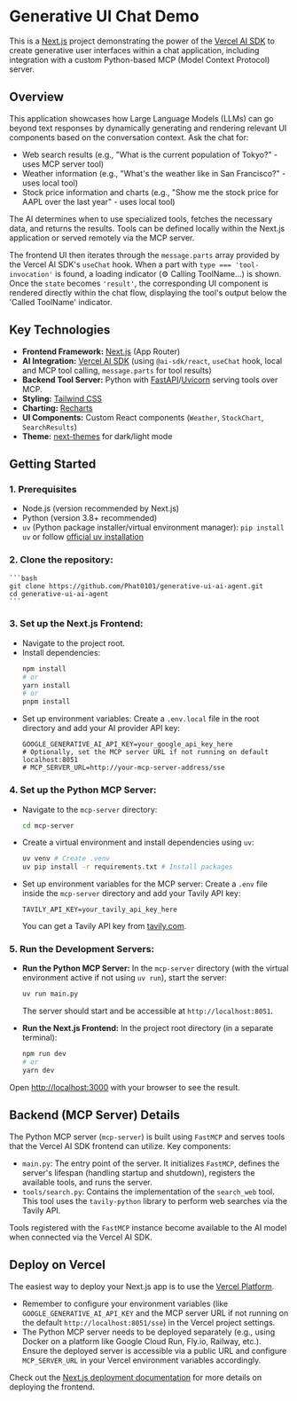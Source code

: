 # Generative UI Chat Demo

This is a [Next.js](https://nextjs.org) project demonstrating the power of the [Vercel AI SDK](https://sdk.vercel.ai/) to create generative user interfaces within a chat application, including integration with a custom Python-based MCP (Model Context Protocol) server.

## Overview

This application showcases how Large Language Models (LLMs) can go beyond text responses by dynamically generating and rendering relevant UI components based on the conversation context. Ask the chat for:

*   Web search results (e.g., "What is the current population of Tokyo?" - uses MCP server tool)
*   Weather information (e.g., "What's the weather like in San Francisco?" - uses local tool)
*   Stock price information and charts (e.g., "Show me the stock price for AAPL over the last year" - uses local tool)

The AI determines when to use specialized tools, fetches the necessary data, and returns the results. Tools can be defined locally within the Next.js application or served remotely via the MCP server.

The frontend UI then iterates through the `message.parts` array provided by the Vercel AI SDK's `useChat` hook. When a part with `type === 'tool-invocation'` is found, a loading indicator (⚙️ Calling ToolName...) is shown. Once the `state` becomes `'result'`, the corresponding UI component is rendered directly within the chat flow, displaying the tool's output below the 'Called ToolName' indicator.

## Key Technologies

*   **Frontend Framework:** [Next.js](https://nextjs.org) (App Router)
*   **AI Integration:** [Vercel AI SDK](https://sdk.vercel.ai/) (using `@ai-sdk/react`, `useChat` hook, local and MCP tool calling, `message.parts` for tool results)
*   **Backend Tool Server:** Python with [FastAPI](https://fastapi.tiangolo.com/)/[Uvicorn](https://www.uvicorn.org/) serving tools over MCP.
*   **Styling:** [Tailwind CSS](https://tailwindcss.com/)
*   **Charting:** [Recharts](https://recharts.org/)
*   **UI Components:** Custom React components (`Weather`, `StockChart`, `SearchResults`)
*   **Theme:** [next-themes](https://github.com/pacocoursey/next-themes) for dark/light mode

## Getting Started

### 1. Prerequisites

*   Node.js (version recommended by Next.js)
*   Python (version 3.8+ recommended)
*   `uv` (Python package installer/virtual environment manager): `pip install uv` or follow [official uv installation](https://github.com/astral-sh/uv#installation)

### 2. Clone the repository:
    ```bash
    git clone https://github.com/Phat0101/generative-ui-ai-agent.git
    cd generative-ui-ai-agent
    ```

### 3. Set up the Next.js Frontend:

*   Navigate to the project root.
*   Install dependencies:
    ```bash
    npm install
    # or
    yarn install
    # or
    pnpm install
    ```
*   Set up environment variables:
    Create a `.env.local` file in the root directory and add your AI provider API key:
    ```
    GOOGLE_GENERATIVE_AI_API_KEY=your_google_api_key_here
    # Optionally, set the MCP server URL if not running on default localhost:8051
    # MCP_SERVER_URL=http://your-mcp-server-address/sse 
    ```

### 4. Set up the Python MCP Server:

*   Navigate to the `mcp-server` directory:
    ```bash
    cd mcp-server
    ```
*   Create a virtual environment and install dependencies using `uv`:
    ```bash
    uv venv # Create .venv
    uv pip install -r requirements.txt # Install packages
    ```
*   Set up environment variables for the MCP server:
    Create a `.env` file inside the `mcp-server` directory and add your Tavily API key:
    ```
    TAVILY_API_KEY=your_tavily_api_key_here
    ```
    You can get a Tavily API key from [tavily.com](https://tavily.com).

### 5. Run the Development Servers:

*   **Run the Python MCP Server:**
    In the `mcp-server` directory (with the virtual environment active if not using `uv run`), start the server:
    ```bash
    uv run main.py 
    ```
    The server should start and be accessible at `http://localhost:8051`.

*   **Run the Next.js Frontend:**
    In the project root directory (in a separate terminal):
    ```bash
    npm run dev
    # or
    yarn dev
    ```

Open [http://localhost:3000](http://localhost:3000) with your browser to see the result.

## Backend (MCP Server) Details

The Python MCP server (`mcp-server`) is built using `FastMCP` and serves tools that the Vercel AI SDK frontend can utilize. Key components:

*   `main.py`: The entry point of the server. It initializes `FastMCP`, defines the server's lifespan (handling startup and shutdown), registers the available tools, and runs the server.
*   `tools/search.py`: Contains the implementation of the `search_web` tool. This tool uses the `tavily-python` library to perform web searches via the Tavily API.

Tools registered with the `FastMCP` instance become available to the AI model when connected via the Vercel AI SDK.

## Deploy on Vercel

The easiest way to deploy your Next.js app is to use the [Vercel Platform](https://vercel.com/new?utm_medium=default-template&filter=next.js&utm_source=create-next-app&utm_campaign=create-next-app-readme).

*   Remember to configure your environment variables (like `GOOGLE_GENERATIVE_AI_API_KEY` and the MCP server URL if not running on the default `http://localhost:8051/sse`) in the Vercel project settings.
*   The Python MCP server needs to be deployed separately (e.g., using Docker on a platform like Google Cloud Run, Fly.io, Railway, etc.). Ensure the deployed server is accessible via a public URL and configure `MCP_SERVER_URL` in your Vercel environment variables accordingly.

Check out the [Next.js deployment documentation](https://nextjs.org/docs/app/building-your-application/deploying) for more details on deploying the frontend.

